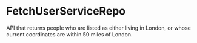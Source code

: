 # FetchUserServiceRepo
API that returns people who are listed as either living in London, or whose current coordinates are within 50 miles of London.
